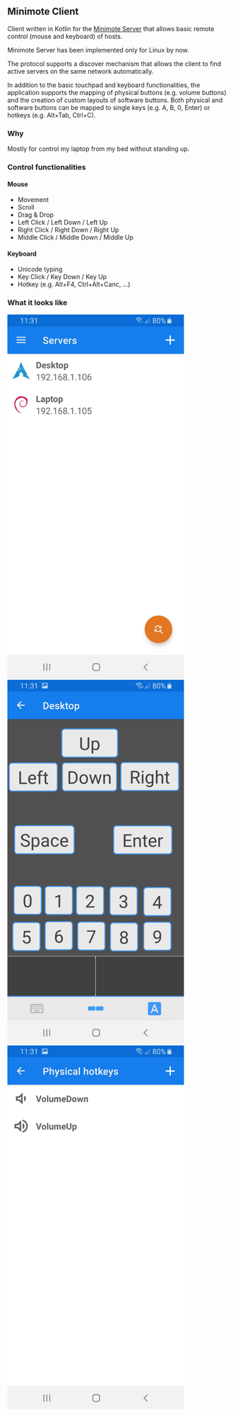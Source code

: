 ## Minimote Client

Client written in Kotlin for the [Minimote Server](https://github.com/Docheinstein/minimote-server)
that allows basic remote control (mouse and keyboard) of hosts.

Minimote Server has been implemented only for Linux by now.

The protocol supports a discover mechanism that allows the client to find active servers on the same network automatically.

In addition to the basic touchpad and keyboard functionalities, the application supports the mapping
of physical buttons (e.g. volume buttons) and the creation of custom layouts of software
buttons. Both physical and software buttons can be mapped to single keys (e.g. A, B, 0, Enter) or
hotkeys (e.g. Alt+Tab, Ctrl+C).

### Why

Mostly for control my laptop from my bed without standing up.

### Control functionalities

#### Mouse
* Movement
* Scroll
* Drag & Drop
* Left Click / Left Down / Left Up
* Right Click / Right Down / Right Up
* Middle Click / Middle Down / Middle Up

#### Keyboard
* Unicode typing
* Key Click / Key Down / Key Up
* Hotkey (e.g. Alt+F4, Ctrl+Alt+Canc, ...)


### What it looks like

<img src="img/servers.jpg" width="400">
<img src="img/controller.jpg" width="400">
<img src="img/hwhotkeys.jpg" width="400">